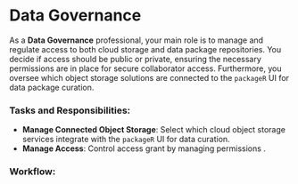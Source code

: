 # Data Governance

As a **Data Governance** professional, your main role is to manage and regulate access to both cloud storage and data package repositories. You decide if access should be public or private, ensuring the necessary permissions are in place for secure collaborator access. Furthermore, you oversee which object storage solutions are connected to the `packageR` UI for data package curation.

### Tasks and Responsibilities:
- **Manage Connected Object Storage**: Select which cloud object storage services integrate with the `packageR` UI for data curation.
- **Manage  Access**: Control access grant by managing permissions .

### Workflow:
